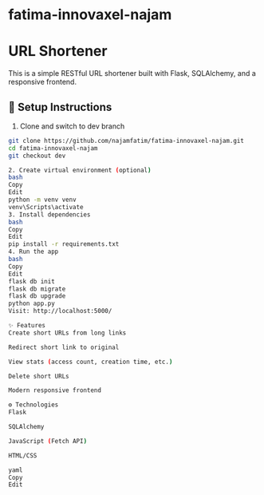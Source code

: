 # fatima-innovaxel-najam

# URL Shortener 

This is a simple RESTful URL shortener built with Flask, SQLAlchemy, and a responsive frontend.

## 🔧 Setup Instructions

1. Clone and switch to dev branch
```bash
git clone https://github.com/najamfatim/fatima-innovaxel-najam.git
cd fatima-innovaxel-najam
git checkout dev

2. Create virtual environment (optional)
bash
Copy
Edit
python -m venv venv
venv\Scripts\activate
3. Install dependencies
bash
Copy
Edit
pip install -r requirements.txt
4. Run the app
bash
Copy
Edit
flask db init
flask db migrate
flask db upgrade
python app.py
Visit: http://localhost:5000/

✨ Features
Create short URLs from long links

Redirect short link to original

View stats (access count, creation time, etc.)

Delete short URLs

Modern responsive frontend

⚙️ Technologies
Flask

SQLAlchemy

JavaScript (Fetch API)

HTML/CSS

yaml
Copy
Edit
